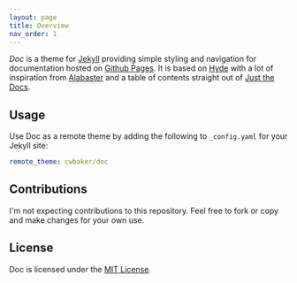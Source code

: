 ```yaml
---
layout: page
title: Overview
nav_order: 1
---
```


*Doc* is a theme for [Jekyll](https://jekyllrb.com) providing simple styling and navigation for documentation hosted on [Github Pages](https://pages.github.com/).  It is based on [Hyde](https://hyde.getpoole.com/) with a lot of inspiration from [Alabaster](https://alabaster.readthedocs.io/en/latest/) and a table of contents straight out of [Just the Docs](https://github.com/pmarsceill/just-the-docs).

## Usage

Use Doc as a remote theme by adding the following to `_config.yaml` for your Jekyll site:

~~~yaml
remote_theme: cwbaker/doc
~~~

## Contributions

I'm not expecting contributions to this repository.  Feel free to fork or copy and make changes for your own use.

## License

Doc is licensed under the [MIT License](http://www.opensource.org/licenses/MIT).
